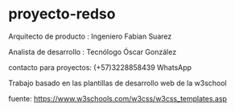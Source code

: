 # proyecto-redso

Arquitecto de producto : Ingeniero Fabian Suarez

Analista de desarrollo : Tecnólogo Óscar González

contacto para proyectos: (+57)3228858439 WhatsApp

Trabajo basado en las plantillas de desarrollo web de la w3school

fuente: https://www.w3schools.com/w3css/w3css_templates.asp
